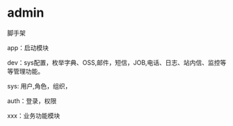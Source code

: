 # admin
脚手架

app：启动模块

dev：sys配置，枚举字典、OSS,邮件，短信，JOB,电话、日志、站内信、监控等等管理功能。

sys: 用户,角色，组织，

auth：登录，权限

xxx：业务功能模块

